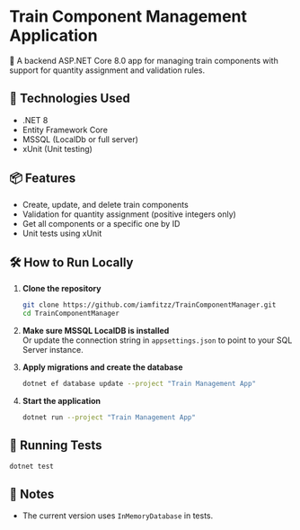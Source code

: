 # Train Component Management Application

🚆 A backend ASP.NET Core 8.0 app for managing train components with support for quantity assignment and validation rules.

## 🔧 Technologies Used

- .NET 8
- Entity Framework Core
- MSSQL (LocalDb or full server)
- xUnit (Unit testing)

## 📦 Features

- Create, update, and delete train components
- Validation for quantity assignment (positive integers only)
- Get all components or a specific one by ID
- Unit tests using xUnit

## 🛠️ How to Run Locally

1. **Clone the repository**

   ```bash
   git clone https://github.com/iamfitzz/TrainComponentManager.git
   cd TrainComponentManager
   ```

2. **Make sure MSSQL LocalDB is installed**  
   Or update the connection string in `appsettings.json` to point to your SQL Server instance.

3. **Apply migrations and create the database**
   ```bash
   dotnet ef database update --project "Train Management App"
   ```

4. **Start the application**
   ```bash
   dotnet run --project "Train Management App"
   ```

## 🧪 Running Tests

```bash
dotnet test
```

## 📌 Notes

- The current version uses `InMemoryDatabase` in tests.
